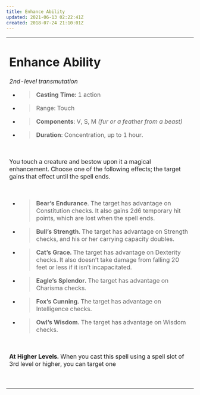 ```yaml
---
title: Enhance Ability
updated: 2021-06-13 02:22:41Z
created: 2018-07-24 21:10:01Z
---
```


<table><tbody><tr class="odd"><td><h1 id="enhance-ability"><strong>Enhance Ability</strong></h1><p><em>2nd-level transmutation</em></p><ul><li><blockquote><p><strong>Casting Time:</strong> 1 action</p></blockquote></li><li><blockquote><p>Range: Touch</p></blockquote></li><li><blockquote><p><strong>Components</strong>: V, S, M <em>(fur or a feather from a beast)</em></p></blockquote></li><li><blockquote><p><strong>Duration</strong>: Concentration, up to 1 hour.</p></blockquote></li></ul><p> </p><p>You touch a creature and bestow upon it a magical enhancement. Choose one of the following effects; the target gains that effect until the spell ends.</p><p> </p><ul><li><blockquote><p><strong>Bear’s Endurance</strong>. The target has advantage on Constitution checks. It also gains 2d6 temporary hit points, which are lost when the spell ends.</p></blockquote></li><li><blockquote><p><strong>Bull’s Strength</strong>. The target has advantage on Strength checks, and his or her carrying capacity doubles.</p></blockquote></li><li><blockquote><p><strong>Cat’s Grace.</strong> The target has advantage on Dexterity checks. It also doesn’t take damage from falling 20 feet or less if it isn’t incapacitated.</p></blockquote></li><li><blockquote><p><strong>Eagle’s Splendor.</strong> The target has advantage on Charisma checks.</p></blockquote></li><li><blockquote><p><strong>Fox’s Cunning.</strong> The target has advantage on Intelligence checks.</p></blockquote></li><li><blockquote><p><strong>Owl’s Wisdom.</strong> The target has advantage on Wisdom checks.</p></blockquote></li></ul><p> </p><p><strong>At Higher Levels.</strong> When you cast this spell using a spell slot of 3rd level or higher, you can target one</p><p> </p></td></tr></tbody></table>